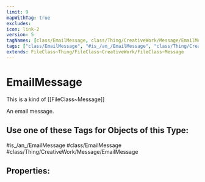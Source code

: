```yaml
---
limit: 9
mapWithTag: true
excludes:
icon: link-2
version: 5
tagNames: [class/EmailMessage, class/Thing/CreativeWork/Message/EmailMessage, schema-org/EmailMessage]
tags: ["class/EmailMessage", "#is_/an_/EmailMessage", "class/Thing/CreativeWork/Message/EmailMessage"]
extends: FileClass~Thing/FileClass~CreativeWork/FileClass~Message
---
```


# EmailMessage
This is a kind of [[FileClass~Message]]

An email message.


## Use one of these Tags for Objects of this Type:

#is_/an_/EmailMessage
#class/EmailMessage
#class/Thing/CreativeWork/Message/EmailMessage

## Properties:


